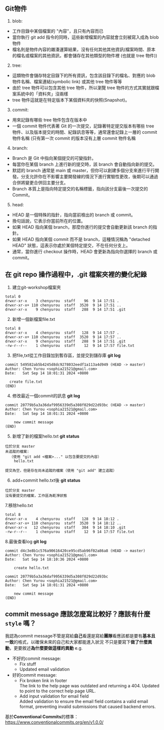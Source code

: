 Git物件
---

1. blob: 
- 工作目錄中某個檔案的 "內容"，且只有內容而已
- 當你執行 git add 指令的同時，這些新增檔案的內容就會立刻被寫入成為 blob 物件
- 檔名則是物件內容的雜湊運算結果，沒有任何其他其他資訊(檔案時間、原本的檔名或檔案的其他資訊，都會儲存在其他類型的物件裡 (也就是 tree 物件))
  
2. tree: 
- 這類物件會儲存特定目錄下的所有資訊，包含該目錄下的檔名、對應的 blob 物件名稱、檔案連結(symbolic link) 或其他 tree 物件等等
- 由於 tree 物件可以包含其他 tree 物件，所以瀏覽 tree 物件的方式其實就跟檔案系統中的「資料夾」沒兩樣
- tree 物件這就是在特定版本下某個資料夾的快照(Snapshot)。

3. commit: 
- 用來記錄有哪些 tree 物件包含在版本中
- 一個 commit 物件代表著 Git 的一次提交，記錄著特定提交版本有哪些 tree 物件、以及版本提交的時間、紀錄訊息等等，通常還會記錄上一層的 commit 物件名稱 (只有第一次 commit 的版本沒有上層 commit 物件名稱

4. branch: 
- Branch 是 Git 中指向某個提交的可變指針。
- 每當你在某個 branch 上進行新的提交時，該 branch 會自動指向新的提交。
- 默認的 branch 通常是 main 或 master，但你可以創建多個分支來進行平行開發。分支允許你在不影響主要開發線的情況下進行實驗性更改，後期可以通過合併將變更合併回主要分支。
- Branch 本質上是指向特定提交的名稱標籤，指向該分支最後一次提交的 Commit。

5. head:
- HEAD 是一個特殊的指針，指向當前檢出的 branch 或 commit。
- 換句話說，它表示你當前所在的位置。
- 如果 HEAD 指向某個 branch，那麼你進行的提交會自動更新該 branch 的指針。
- 如果 HEAD 指向某個 commit 而不是 branch，這種情況稱為 "detached HEAD" 狀態，這表示你處於某個特定提交，不在任何分支上。
- 通常，當你進行 checkout 操作時，HEAD 會更新為指向你選擇的 branch 或 commit。


在 git repo 操作過程中，.git 檔案夾裡的變化紀錄
---

1. 建立git-workshop檔案夾
```
total 0
drwxr-xr-x    3 chenyurou  staff    96  9 14 17:51 .
drwxr-xr-x+ 110 chenyurou  staff  3520  9 14 17:51 ..
drwxr-xr-x    9 chenyurou  staff   288  9 14 17:51 .git
```

2. 新增一個新檔案file.txt
```
total 8
drwxr-xr-x    4 chenyurou  staff   128  9 14 17:57 .
drwxr-xr-x+ 110 chenyurou  staff  3520  9 14 17:57 ..
drwxr-xr-x    9 chenyurou  staff   288  9 14 17:51 .git
-rw-r--r--    1 chenyurou  staff    12  9 14 17:57 file.txt
```

3. 把file,txt從工作目錄加到暫存區，並提交到儲存庫
**git log**
```
commit 549582ab5b4245d8dc9278032eedf1a113a4d949 (HEAD -> master)
Author: Chen Yurou <sophia21521@gmail.com>
Date:   Sat Sep 14 18:01:31 2024 +0800

  create file.txt
(END)
```


4. 修改最近一個commit的訊息
**git log**
```
commit 20779b5a3a36daf9956339d5a308f029d22d93bc (HEAD -> master)
Author: Chen Yurou <sophia21521@gmail.com>
Date:   Sat Sep 14 18:01:31 2024 +0800

    new commit message
(END)
```


5. 新增了新的檔案hello.txt
**git status**
```
位於分支 master
未追蹤的檔案:
  （使用 "git add <檔案>..." 以包含要提交的內容）
	hello.txt

提交為空，但是存在尚未追蹤的檔案（使用 "git add" 建立追蹤）
```

6. add+commit hello.txt後
**git status**
```
位於分支 master
沒有要提交的檔案，工作區為乾淨狀態
```

7.移除hello.txt
```
total 8
drwxr-xr-x    4 chenyurou  staff   128  9 14 18:12 .
drwxr-xr-x+ 110 chenyurou  staff  3520  9 14 18:12 ..
drwxr-xr-x   12 chenyurou  staff   384  9 14 18:10 .git
-rw-r--r--    1 chenyurou  staff    12  9 14 17:57 file.txt
```

8.最後查看log
**git log**
```
commit d4c3e8b1c576a90616420ce95cd5ab96f02a86a8 (HEAD -> master)
Author: Chen Yurou <sophia21521@gmail.com>
Date:   Sat Sep 14 18:10:36 2024 +0800

    create hello.txt

commit 20779b5a3a36daf9956339d5a308f029d22d93bc
Author: Chen Yurou <sophia21521@gmail.com>
Date:   Sat Sep 14 18:01:31 2024 +0800

    new commit message
(END)
```

commit message 應該怎麼寫比較好？應該有什麼 `style` 嗎？
---
我認為commit message不管是寫給**自己**看還是寫給**團隊**看應該都是要有**基本且一致**的格式，以確保未來的自己和大家都能進入狀況
不只是要寫下**做了什麼異動**，更要敘述**為什麼要做這樣的異動**
e.g.
- 不好的commit message:
  - Fix stuff
  - Updated email validation
- 好的commit message:
  - Fix broken link in footer<br>The link to the help page was outdated and returning a 404. Updated to point to the correct help page URL.
  - Add input validation for email field<br>Added validation to ensure the email field contains a valid email format, preventing invalid submissions that caused backend errors.

基於**Conventional Commits**的標準：
<https://www.conventionalcommits.org/en/v1.0.0/>



